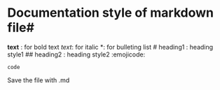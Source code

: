 # Documentation style of markdown file# 
**text**<space> : for bold text
*text*<space>: for italic
*: for bulleting list
#<space> heading1 : heading style1
##<space> heading2 : heading style2
:emojicode:
> 
``` code  ```

Save the file with .md
